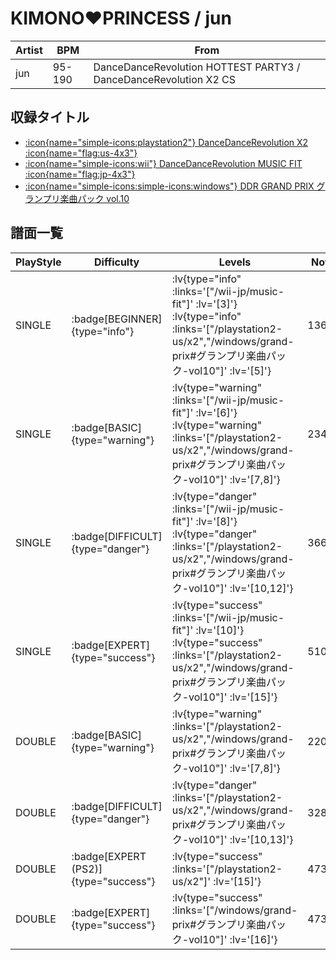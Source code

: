 # KIMONO♥PRINCESS / jun

|Artist|BPM|From|
|------|---|----|
|jun|95-190|DanceDanceRevolution HOTTEST PARTY3 / DanceDanceRevolution X2 CS|

## 収録タイトル

- [ :icon{name="simple-icons:playstation2"} DanceDanceRevolution X2 :icon{name="flag:us-4x3"} ](/playstation2-us/x2)
- [ :icon{name="simple-icons:wii"} DanceDanceRevolution MUSIC FIT :icon{name="flag:jp-4x3"} ](/wii-jp/music-fit)
- [ :icon{name="simple-icons:simple-icons:windows"} DDR GRAND PRIX グランプリ楽曲パック vol.10](/windows/grand-prix#グランプリ楽曲パック-vol10)

## 譜面一覧

|PlayStyle|Difficulty|Levels|Notes|Movie|
|---------|----------|------|-----|-----|
|SINGLE| :badge[BEGINNER]{type="info"} | :lv{type="info" :links='["/wii-jp/music-fit"]' :lv='[3]'}  :lv{type="info" :links='["/playstation2-us/x2","/windows/grand-prix#グランプリ楽曲パック-vol10"]' :lv='[5]'} |136/14||
|SINGLE| :badge[BASIC]{type="warning"} | :lv{type="warning" :links='["/wii-jp/music-fit"]' :lv='[6]'}  :lv{type="warning" :links='["/playstation2-us/x2","/windows/grand-prix#グランプリ楽曲パック-vol10"]' :lv='[7,8]'} |234/27||
|SINGLE| :badge[DIFFICULT]{type="danger"} | :lv{type="danger" :links='["/wii-jp/music-fit"]' :lv='[8]'}  :lv{type="danger" :links='["/playstation2-us/x2","/windows/grand-prix#グランプリ楽曲パック-vol10"]' :lv='[10,12]'} |366/28||
|SINGLE| :badge[EXPERT]{type="success"} | :lv{type="success" :links='["/wii-jp/music-fit"]' :lv='[10]'}  :lv{type="success" :links='["/playstation2-us/x2","/windows/grand-prix#グランプリ楽曲パック-vol10"]' :lv='[15]'} |510/35||
|DOUBLE| :badge[BASIC]{type="warning"} | :lv{type="warning" :links='["/playstation2-us/x2","/windows/grand-prix#グランプリ楽曲パック-vol10"]' :lv='[7,8]'} |220/27||
|DOUBLE| :badge[DIFFICULT]{type="danger"} | :lv{type="danger" :links='["/playstation2-us/x2","/windows/grand-prix#グランプリ楽曲パック-vol10"]' :lv='[10,13]'} |328/16||
|DOUBLE| :badge[EXPERT (PS2)]{type="success"} | :lv{type="success" :links='["/playstation2-us/x2"]' :lv='[15]'} |473/17||
|DOUBLE| :badge[EXPERT]{type="success"} | :lv{type="success" :links='["/windows/grand-prix#グランプリ楽曲パック-vol10"]' :lv='[16]'} |473/17||
